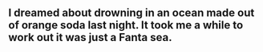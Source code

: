 ## I dreamed about drowning in an ocean made out of orange soda last night. It took me a while to work out it was just a Fanta sea.